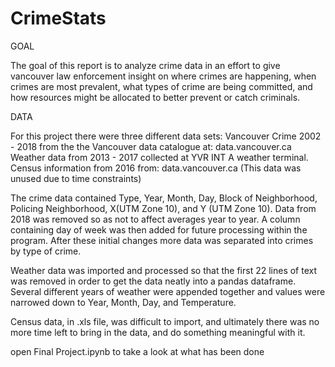 # CrimeStats

GOAL    

The goal of this report is to analyze crime data in an effort to give vancouver law enforcement insight on where crimes are happening, when crimes are most prevalent, what types of crime are being committed, and how resources might be allocated to better prevent or catch criminals. 

DATA

For this project there were three different data sets: 
Vancouver Crime 2002 - 2018  from the the Vancouver data catalogue at: data.vancouver.ca
Weather data from 2013 - 2017 collected at YVR INT A weather terminal. 
Census information from 2016 from: data.vancouver.ca (This data was unused due to time constraints)

The crime data contained Type, Year, Month, Day, Block of Neighborhood, Policing Neighborhood, X(UTM Zone 10), and Y (UTM Zone 10). Data from 2018 was removed so as not to affect averages year to year. A column containing day of week was then added for future processing within the program. After these initial changes more data was separated into crimes by type of crime. 

Weather data was imported and processed so that the first 22 lines of text was removed in order to get the data neatly into a pandas dataframe. Several different years of weather were appended together and values were narrowed down to Year, Month, Day, and Temperature.

Census data, in .xls file, was difficult to import, and ultimately there was no more time left to bring in the data, and do something meaningful with it. 

open Final Project.ipynb to take a look at what has been done
